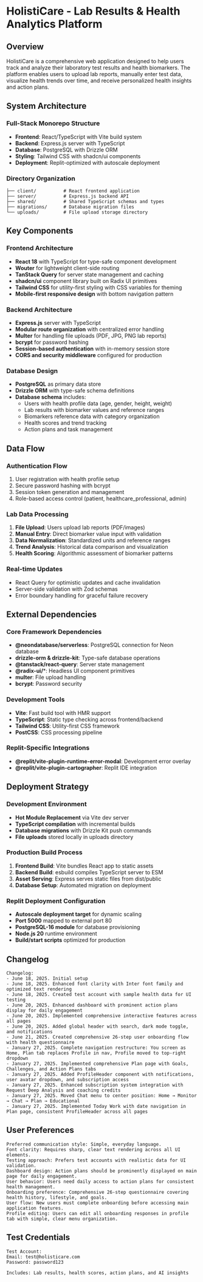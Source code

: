 # HolistiCare - Lab Results & Health Analytics Platform

## Overview

HolistiCare is a comprehensive web application designed to help users track and analyze their laboratory test results and health biomarkers. The platform enables users to upload lab reports, manually enter test data, visualize health trends over time, and receive personalized health insights and action plans.

## System Architecture

### Full-Stack Monorepo Structure
- **Frontend**: React/TypeScript with Vite build system
- **Backend**: Express.js server with TypeScript
- **Database**: PostgreSQL with Drizzle ORM
- **Styling**: Tailwind CSS with shadcn/ui components
- **Deployment**: Replit-optimized with autoscale deployment

### Directory Organization
```
├── client/          # React frontend application
├── server/          # Express.js backend API
├── shared/          # Shared TypeScript schemas and types
├── migrations/      # Database migration files
└── uploads/         # File upload storage directory
```

## Key Components

### Frontend Architecture
- **React 18** with TypeScript for type-safe component development
- **Wouter** for lightweight client-side routing
- **TanStack Query** for server state management and caching
- **shadcn/ui** component library built on Radix UI primitives
- **Tailwind CSS** for utility-first styling with CSS variables for theming
- **Mobile-first responsive design** with bottom navigation pattern

### Backend Architecture
- **Express.js** server with TypeScript
- **Modular route organization** with centralized error handling
- **Multer** for handling file uploads (PDF, JPG, PNG lab reports)
- **bcrypt** for password hashing
- **Session-based authentication** with in-memory session store
- **CORS and security middleware** configured for production

### Database Design
- **PostgreSQL** as primary data store
- **Drizzle ORM** with type-safe schema definitions
- **Database schema** includes:
  - Users with health profile data (age, gender, height, weight)
  - Lab results with biomarker values and reference ranges
  - Biomarkers reference data with category organization
  - Health scores and trend tracking
  - Action plans and task management

## Data Flow

### Authentication Flow
1. User registration with health profile setup
2. Secure password hashing with bcrypt
3. Session token generation and management
4. Role-based access control (patient, healthcare_professional, admin)

### Lab Data Processing
1. **File Upload**: Users upload lab reports (PDF/images)
2. **Manual Entry**: Direct biomarker value input with validation
3. **Data Normalization**: Standardized units and reference ranges
4. **Trend Analysis**: Historical data comparison and visualization
5. **Health Scoring**: Algorithmic assessment of biomarker patterns

### Real-time Updates
- React Query for optimistic updates and cache invalidation
- Server-side validation with Zod schemas
- Error boundary handling for graceful failure recovery

## External Dependencies

### Core Framework Dependencies
- **@neondatabase/serverless**: PostgreSQL connection for Neon database
- **drizzle-orm & drizzle-kit**: Type-safe database operations
- **@tanstack/react-query**: Server state management
- **@radix-ui/***: Headless UI component primitives
- **multer**: File upload handling
- **bcrypt**: Password security

### Development Tools
- **Vite**: Fast build tool with HMR support
- **TypeScript**: Static type checking across frontend/backend
- **Tailwind CSS**: Utility-first CSS framework
- **PostCSS**: CSS processing pipeline

### Replit-Specific Integrations
- **@replit/vite-plugin-runtime-error-modal**: Development error overlay
- **@replit/vite-plugin-cartographer**: Replit IDE integration

## Deployment Strategy

### Development Environment
- **Hot Module Replacement** via Vite dev server
- **TypeScript compilation** with incremental builds
- **Database migrations** with Drizzle Kit push commands
- **File uploads** stored locally in uploads directory

### Production Build Process
1. **Frontend Build**: Vite bundles React app to static assets
2. **Backend Build**: esbuild compiles TypeScript server to ESM
3. **Asset Serving**: Express serves static files from dist/public
4. **Database Setup**: Automated migration on deployment

### Replit Deployment Configuration
- **Autoscale deployment target** for dynamic scaling
- **Port 5000** mapped to external port 80
- **PostgreSQL-16 module** for database provisioning
- **Node.js 20** runtime environment
- **Build/start scripts** optimized for production

## Changelog

```
Changelog:
- June 18, 2025. Initial setup
- June 18, 2025. Enhanced font clarity with Inter font family and optimized text rendering
- June 18, 2025. Created test account with sample health data for UI testing
- June 20, 2025. Enhanced dashboard with prominent action plans display for daily engagement
- June 20, 2025. Implemented comprehensive interactive features across all pages
- June 20, 2025. Added global header with search, dark mode toggle, and notifications
- June 21, 2025. Created comprehensive 26-step user onboarding flow with health questionnaire
- January 27, 2025. Complete navigation restructure: You screen as Home, Plan tab replaces Profile in nav, Profile moved to top-right dropdown
- January 27, 2025. Implemented comprehensive Plan page with Goals, Challenges, and Action Plans tabs
- January 27, 2025. Added ProfileHeader component with notifications, user avatar dropdown, and subscription access
- January 27, 2025. Enhanced subscription system integration with Request Deep Analysis and coaching credits
- January 27, 2025. Moved Chat menu to center position: Home → Monitor → Chat → Plan → Educational
- January 27, 2025. Implemented Today Work with date navigation in Plan page, consistent ProfileHeader across all pages
```

## User Preferences

```
Preferred communication style: Simple, everyday language.
Font clarity: Requires sharp, clear text rendering across all UI elements.
Testing approach: Prefers test accounts with realistic data for UI validation.
Dashboard design: Action plans should be prominently displayed on main page for daily engagement.
User behavior: Users need daily access to action plans for consistent health management.
Onboarding preference: Comprehensive 26-step questionnaire covering health history, lifestyle, and goals.
User flow: New users must complete onboarding before accessing main application features.
Profile editing: Users can edit all onboarding responses in profile tab with simple, clear menu organization.
```

## Test Credentials

```
Test Account:
Email: test@holisticare.com
Password: password123

Includes: Lab results, health scores, action plans, and AI insights
```